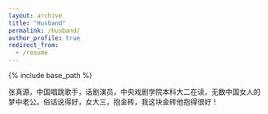 ```yaml
---
layout: archive
title: "Husband"
permalink: /husband/
author_profile: true
redirect_from:
  - /resume
---
```


{% include base_path %}



张真源，中国唱跳歌手，话剧演员，中央戏剧学院本科大二在读，无数中国女人的梦中老公。俗话说得好，女大三，抱金砖，我这块金砖他抱得很好！

